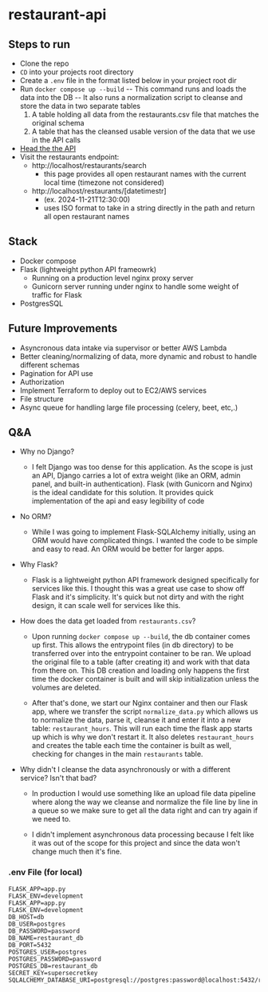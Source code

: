 # restaurant-api
## Steps to run
  - Clone the repo
  - `CD` into your projects root directory
  - Create a `.env` file in the format listed below in your project root dir
  - Run `docker compose up --build` 
    -- This command runs and loads the data into the DB
    -- It also runs a normalization script to cleanse and store the data in two separate tables
      1. A table holding all data from the restaurants.csv file that matches the original schema
      2. A table that has the cleansed usable version of the data that we use in the API calls
  - [Head the the API](http://localhost)
  - Visit the restaurants endpoint:       
    - http://localhost/restaurants/search
      - this page provides all open restaurant names with the current local time (timezone not considered)
    - http://localhost/restaurants/[datetimestr] 
      - (ex. 2024-11-21T12:30:00)
      - uses ISO format to take in a string directly in the path and return all open restaurant names

## Stack
- Docker compose 
- Flask (lightweight python API frameowrk)
  - Running on a production level nginx proxy server
  - Gunicorn server running under nginx to handle some weight of traffic for Flask
- PostgresSQL

## Future Improvements
- Asyncronous data intake via supervisor or better AWS Lambda
- Better cleaning/normalizing of data, more dynamic and robust to handle different schemas
- Pagination for API use
- Authorization
- Implement Terraform to deploy out to EC2/AWS services
- File structure
- Async queue for handling large file processing (celery, beet, etc,.)

## Q&A
- Why no Django?
  - I felt Django was too dense for this application. As the scope is just an API, Django carries a lot of extra weight (like an ORM, admin panel, and built-in authentication). Flask (with Gunicorn and Nginx) is the ideal candidate for this solution. It provides quick implementation of the api and easy legibility of code
- No ORM?
  - While I was going to implement Flask-SQLAlchemy initially, using an ORM would have complicated things. I wanted the code to be simple and easy to read. An ORM would be better for larger apps.

- Why Flask?
  - Flask is a lightweight python API framework designed specifically for services like this. I thought this was a great use case to show off Flask and it's simplicity. It's quick but not dirty and with the right design, it can scale well for services like this.

- How does the data get loaded from `restaurants.csv`?
  - Upon running `docker compose up --build`, the db container comes up first. This allows the entrypoint files (in db directory) to be transferred over into the entrypoint container to be ran. We upload the original file to a table (after creating it) and work with that data from there on. This DB creation and loading only happens the first time the docker container is built and will skip initialization unless the volumes are deleted.
  
  - After that's done, we start our Nginx container and then our Flask app, where we transfer the script `normalize_data.py` which allows us to normalize the data, parse it, cleanse it and enter it into a new table: `restaurant_hours`. This will run each time the flask app starts up which is why we don't restart it. It also deletes `restaurant_hours` and creates the table each time the container is built as well, checking for changes in the main `restaurants` table.

- Why didn't I cleanse the data asynchronously or with a different service? Isn't that bad?
  - In production I would use something like an upload file data pipeline where along the way we cleanse and normalize the file line by line in a queue so we make sure to get all the data right and can try again if we need to.
  
  - I didn't implement asynchronous data processing because I felt like it was out of the scope for this project and since the data won't change much then it's fine. 





### .env File (for local)
```
FLASK_APP=app.py
FLASK_ENV=development
FLASK_APP=app.py
FLASK_ENV=development
DB_HOST=db
DB_USER=postgres
DB_PASSWORD=password
DB_NAME=restaurant_db
DB_PORT=5432
POSTGRES_USER=postgres
POSTGRES_PASSWORD=password
POSTGRES_DB=restaurant_db
SECRET_KEY=supersecretkey
SQLALCHEMY_DATABASE_URI=postgresql://postgres:password@localhost:5432/restaurant_db
```
